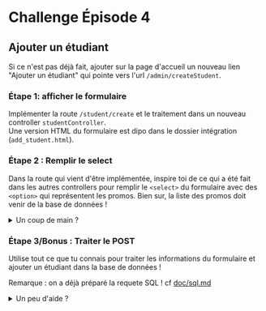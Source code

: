 # Challenge Épisode 4

## Ajouter un étudiant

Si ce n'est pas déjà fait, ajouter sur la page d'accueil un nouveau lien "Ajouter un étudiant" qui pointe vers l'url `/admin/createStudent`.

### Étape 1: afficher le formulaire

Implémenter la route `/student/create` et le traitement dans un nouveau controller `studentController`.  
Une version HTML du formulaire est dipo dans le dossier intégration (`add_student.html`).

### Étape 2 : Remplir le select

Dans la route qui vient d'être implémentée, inspire toi de ce qui a été fait dans les autres controllers pour remplir le `<select>` du formulaire avec des `<option>` qui représentent les promos. Bien sur, la liste des promos doit venir de la base de données !

<details>
<summary>Un coup de main ?</summary>

- Commence par require `dataMapper` dans le controller `studentController`.
- Il faut ensuite appeller `dataMapper.getAllPromos`, pour récupérer la liste des promotions !
- Passe la liste des promotions à la view `add_student`.
- Dans la view `add_student`, utilise la liste des promos pour créer des `<option>`. Puisque c'est une liste, il faudra une boucle.

</details>

### Étape 3/Bonus : Traiter le POST

Utilise tout ce que tu connais pour traiter les informations du formulaire et ajouter un étudiant dans la base de données !

Remarque : on a déjà préparé la requete SQL ! cf [doc/sql.md](./doc/sql.md)

<details>
<summary>Un peu d'aide ?</summary>

- Il faut définir une route POST qui va déclencher la méthode `studentController.createStudentAction`.
- Il faut maintenant coder la méthode `studentController.createStudentAction` !
  - Ajoute une nouvelle méthode `createStudent(studentInfo)` dans le `dataMapper`. Cette méthode doit lancer une requête "INSERT ..." en utilisant les paramètres passés dans l'objet `studentInfo`. Inspire toi de ce qui a été fait précédement !
  - Dans `studentController.createStudentAction`, il faut maintenant appeller `dataMapper.createStudent` en lui passant les bons paramètres !
  - Si tout s'est bien passé, redirige l'utilisateur vers la page de détails de la promotion sélectionnée.
  </details>
